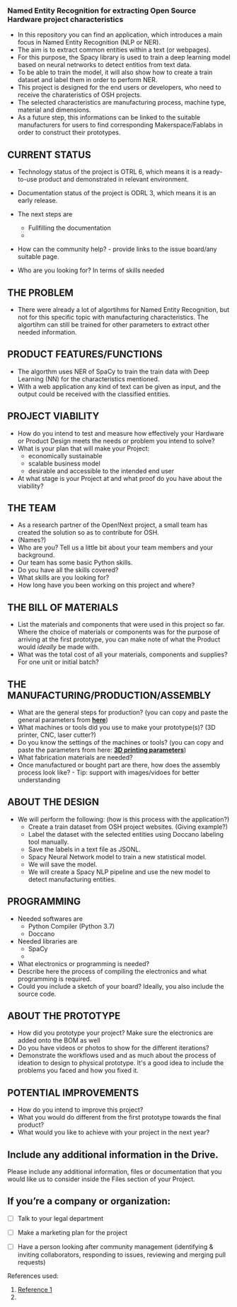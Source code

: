 ### **Named Entity Recognition for extracting Open Source Hardware project characteristics**

- In this repository you can find an application, which introduces a main focus in Named Entity Recognition (NLP or NER).
- The aim is to extract common entities within a text (or webpages).
- For this purpose, the Spacy library is used to train a deep learning model based on neural netrworks to detect entitios from text data.
- To be able to train the model, it will also show how to create a train dataset and label them in order to perform NER.
- This project is designed for the end users or developers, who need to receive the charateristics of OSH projects. 
- The selected characteristics are manufacturing process, machine type, material and dimensions. 
- As a future step, this informations can be linked to the suitable manufacturers for users to find corresponding Makerspace/Fablabs in order to construct their prototypes.

## **CURRENT STATUS**

- Technology status of the project is OTRL 6, which means it is a ready-to-use product and demonstrated in relevant environment.
- Documentation status of the project is ODRL 3, which means it is an early release.
- The next steps are
  - Fullfilling the documentation
  - 

- How can the community help? - provide links to the issue board/any suitable page.
- Who are you looking for? In terms of skills needed

## **THE PROBLEM**

- There were already a lot of algortihms for Named Entity Recognition, but not for this specific topic with manufacturing characteristics. The algortihm can still be trained for other parameters to extract other needed information.

## **PRODUCT FEATURES/FUNCTIONS**

- The algorthm uses NER of SpaCy to train the train data with Deep Learning (NN) for the characteristics mentioned. 
- With a web application any kind of text can be given as input, and the output could be received with the classified entities.

## **PROJECT VIABILITY**

- How do you intend to test and measure how effectively your Hardware or Product Design meets the needs or problem you intend to solve?
- What is your plan that will make your Project:
    - economically sustainable
    - scalable business model
    - desirable and accessible to the intended end user
- At what stage is your Project at and what proof do you have about the viability?

## **THE TEAM**

- As a research partner of the Open!Next project, a small team has created the solution so as to contribute for OSH.
- (Names?)
- Who are you? Tell us a little bit about your team members and your background. 
- Our team has some basic Python skills.
- Do you have all the skills covered?
- What skills are you looking for?
- How long have you been working on this project and where?

## **THE BILL OF MATERIALS**

- List the materials and components that were used in this project so far. Where the choice of materials or components was for the purpose of arriving at the first prototype, you can make note of what the Product would *ideally* be made with.
- What was the total cost of all your materials, components and supplies? For one unit or initial batch?

## **THE MANUFACTURING/PRODUCTION/ASSEMBLY**

- What are the general steps for production? (you can copy and paste the general parameters from **[here]( https://github.com/OPEN-NEXT/wp3_pub/blob/master/T3.2/Documentation%20%26%20Guidelines/Production%20parameters.md)**)
- What machines or tools did you use to make your prototype(s)? (3D printer, CNC, laser cutter?)
- Do you know the settings of the machines or tools? (you can copy and paste the parameters from here: **[3D printing parameters](https://github.com/OPEN-NEXT/wp3_pub/blob/master/T3.2/Documentation%20%26%20Guidelines/3D%20Printing%20guideline.md)**)
- What fabrication materials are needed?
- Once manufactured or bought part are there, how does the assembly process look like? - Tip: support with images/vidoes for better understanding


## **ABOUT THE DESIGN**

- We will perform the following: (how is this process with the application?)
  - Create a train dataset from OSH project websites. (Giving example?)
  - Label the dataset with the selected entities using Doccano labeling tool manually.
  - Save the labels in a text file as JSONL.
  - Spacy Neural Network model to train a new statistical model.
  - We will save the model.
  - We will create a Spacy NLP pipeline and use the new model to detect manufacturing entities.


## PROGRAMMING

- Needed softwares are
  - Python Compiler (Python 3.7)
  - Doccano
- Needed libraries are
  - SpaCy
  - 
- What electronics or programming is needed? 
- Describe here the process of compiling the electronics and what programming is required. 
- Could you include a sketch of your board? Ideally, you also include the source code.

## **ABOUT THE PROTOTYPE**

- How did you prototype your project? Make sure the electronics are added onto the BOM as well
- Do you have videos or photos to show for the different iterations?
- Demonstrate the workflows used and as much about the process of ideation to design to physical prototype. It's a good idea to include the problems you faced and how you fixed it.

## **POTENTIAL IMPROVEMENTS**

- How do you intend to improve this project?
- What you would do different from the first prototype towards the final product?
- What would you like to achieve with your project in the next year?

## **Include any additional information in the Drive.**

Please include any additional information, files or documentation that you would like us to consider inside the Files section of your Project.

## **If you’re a company or organization:**
- [ ] Talk to your legal department
- [ ] Make a marketing plan for the project
- [ ] Have a person looking after community management (identifying & inviting collaborators, responding to issues, reviewing and merging pull requests)


References used:
1. [Reference 1](https://wikifactory.com/+wikifactory/project-example-template/file/README.md)
2. 
